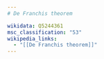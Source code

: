 ```yaml
---
# De Franchis theorem

wikidata: Q5244361
msc_classification: "53"
wikipedia_links:
  - "[[De Franchis theorem]]"
---
```

